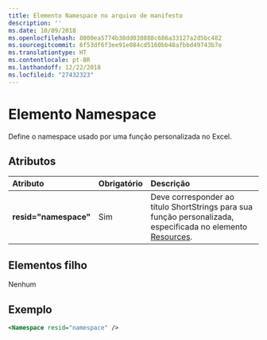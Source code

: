 ```yaml
---
title: Elemento Namespace no arquivo de manifesto
description: ''
ms.date: 10/09/2018
ms.openlocfilehash: 8000ea5774b38dd038888c686a33127a2d5bc482
ms.sourcegitcommit: 6f53df6f3ee91e084cd5160bb48afbbd49743b7e
ms.translationtype: HT
ms.contentlocale: pt-BR
ms.lasthandoff: 12/22/2018
ms.locfileid: "27432323"
---
```

# <a name="namespace-element"></a>Elemento Namespace

Define o namespace usado por uma função personalizada no Excel.

## <a name="attributes"></a>Atributos

|  Atributo  |  Obrigatório  |  Descrição  |
|:-----|:-----|:-----|
|  **resid="namespace"**  |  Sim  | Deve corresponder ao título ShortStrings para sua função personalizada, especificada no elemento [Resources](resources.md). |

## <a name="child-elements"></a>Elementos filho

Nenhum

## <a name="example"></a>Exemplo

```xml
<Namespace resid="namespace" />
```
